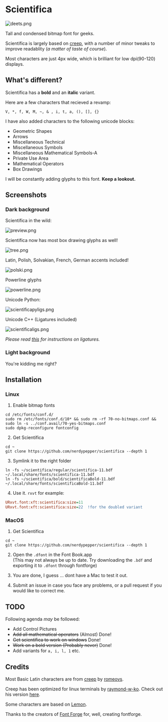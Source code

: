 # Scientifica

![deets.png](./img/sci0.png)

Tall and condensed bitmap font for geeks.  

Scientifica is largely based on [creep](https://github.com/romeovs/creep), with a number
of minor tweaks to improve readablity (*a matter of taste of course*).

Most characters are just 4px wide, which is brilliant for low dpi(90-120) displays.


## What's different?


Scientifica has a **bold** and an **italic** variant.

Here are a few characters that recieved a revamp:

`V, *, f, W, M, ~, & , i, t, a, (), [], {}`

I have also added characters to the following unicode blocks:

 - Geometric Shapes
 - Arrows
 - Miscellaneous Technical
 - Miscellaneous Symbols
 - Miscellaneous Mathematical Symbols-A
 - Private Use Area
 - Mathematical Operators
 - Box Drawings

I will be constantly adding glyphs to this font. **Keep a lookout.**



## Screenshots

### Dark background

Scientifica in the wild:

![preview.png](./img/sci4.png)


Scientifica now has most box drawing glyphs as well!

![tree.png](./img/sci2.png)


Latin, Polish, Solvakian, French, German accents included!

![polski.png](./img/sci3.png)


Powerline glyphs

![powerline.png](./img/sci1.png)


Unicode Python:

![scientificapyligs.png](https://0x0.st/scvt.png)


Unicode C++ (Ligatures included)

![scientificaligs.png](https://0x0.st/scv4.png)


*Please read [this](./ligature_plugins/README.md) for instructions on ligatures.*

### Light background


You're kidding me right?


## Installation


### Linux


 1. Enable bitmap fonts
 ```shell
 cd /etc/fonts/conf.d/
 sudo rm /etc/fonts/conf.d/10* && sudo rm -rf 70-no-bitmaps.conf && sudo ln -s ../conf.avail/70-yes-bitmaps.conf
 sudo dpkg-reconfigure fontconfig
  ```

 2. Get Scientifica
 ```shell
 cd ~ 
 git clone https://github.com/nerdypepper/scientifica --depth 1
 ```

 3. Symlink it to the right folder
 ```shell
ln -fs ~/scientifica/regular/scientifica-11.bdf ~/.local/share/fonts/scientifica-11.bdf
ln -fs ~/scientifica/bold/scientificaBold-11.bdf ~/.local/share/fonts/scientificaBold-11.bdf
 ```

 4. Use it. `rxvt` for example:

 ``` ini
URxvt.font:xft:scientifica:size=11
URxvt.font:xft:scientifica:size=22  !for the doubled variant
 ```


### MacOS


 1. Get Scientifica
 ```shell
 cd ~
 git clone https://github.com/nerdypepper/scientifica --depth 1
 ```

 2. Open the `.dfont` in the Font Book.app  
(This may not always be up to date. Try downloading the `.bdf` and exporting it to `.dfont` through fontforge)

 3. You are done, I guess ... dont have a Mac to test it out.

 4. Submit an issue in case you face any problems, or a pull request if you would like to correct me.



## TODO

Following agenda *may* be followed:

 - Add Control Pictures
 - ~~Add all mathematical operators~~ (Almost) Done!
 - ~~Get scientifica to work on windows~~ Done!
 - ~~Work on a bold version (Probably never)~~ Done!
 - Add variants for `a, i, l, 1` etc.



## Credits

Most Basic Latin characters are from [creep](https://github.com/romeovs/creep) by [romeovs](https://github.com/romeovs/).

Creep has been optimized for linux terminals by [raymond-w-ko](https://github.com/raymond-w-ko/). Check out his version [here](https://github.com/raymond-w-ko/creep2).

Some characters are based on [Lemon](http://artwizaleczapka.sourceforge.net/).

Thanks to the creators of [Font Forge](https://fontforge.github.io/en-US/) for, well, creating fontforge.
